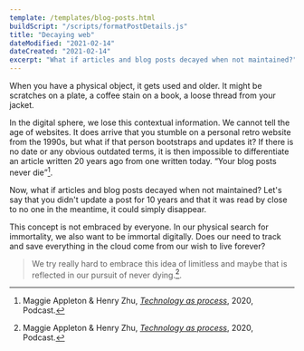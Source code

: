 ```yaml
---
template: /templates/blog-posts.html
buildScript: "/scripts/formatPostDetails.js"
title: "Decaying web"
dateModified: "2021-02-14"
dateCreated: "2021-02-14"
excerpt: "What if articles and blog posts decayed when not maintained?"
---
```


When you have a physical object, it gets used and older. It might be scratches on a plate, a coffee stain on a book, a loose thread from your jacket.

In the digital sphere, we lose this contextual information. We cannot tell the age of websites. It does arrive that you stumble on a personal retro website from the 1990s, but what if that person bootstraps and updates it? If there is no date or any obvious outdated terms, it is then impossible to differentiate an article written 20 years ago from one written today. <q>Your blog posts never die</q>[^1].

Now, what if articles and blog posts decayed when not maintained? Let's say that you didn't update a post for 10 years and that it was read by close to no one in the meantime, it could simply disappear.

This concept is not embraced by everyone. In our physical search for immortality, we also want to be immortal digitally. Does our need to track and save everything in the cloud come from our wish to live forever?

> We try really hard to embrace this idea of limitless and maybe that is reflected in our pursuit of never dying.[^2].

[^1]: Maggie Appleton & Henry Zhu, _[Technology as process](https://hopeinsource.com/process/)_, 2020, Podcast.
[^2]: Maggie Appleton & Henry Zhu, _[Technology as process](https://hopeinsource.com/process/)_, 2020, Podcast.
